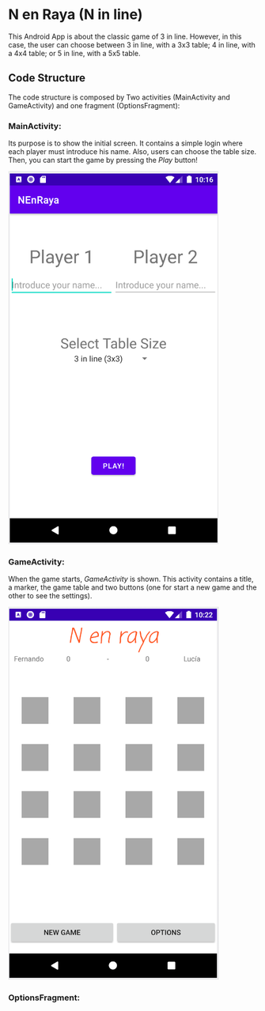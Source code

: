 # N en Raya (N in line)

This Android App is about the classic game of 3 in line. However, in this case, the user can choose between 3 in line, with a 3x3 table; 4 in line, with a 4x4 table; or 5 in line, with a 5x5 table.

## Code Structure

The code structure is composed by Two activities (MainActivity and GameActivity) and one fragment (OptionsFragment):

### MainActivity:

Its purpose is to show the initial screen. It contains a simple login where each player must introduce his name.
Also, users can choose the table size. Then, you can start the game by pressing the *Play* button!

![img](docs/main_activity.png)

### GameActivity:

When the game starts, *GameActivity* is shown. This activity contains a title, a marker, the game table and two buttons (one for start a new game and the other to see the settings).

![img](docs/game_activity.png)

### OptionsFragment:

